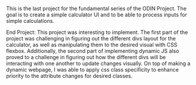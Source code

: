 This is the last project for the fundamental series of the ODIN Project. The goal is to create a simple calculator UI and to be able to process inputs for simple calculations.


End Project: This project was interesting to implement. The first part of the project was challenging in figuring out the different divs layout for the calculator, as well as manipulating them to the desired visual with CSS flexbox. Additionally, the second part of implementing dynamic JS also proved to a challenge in figuring out how the different divs will be interacting with one another to update changes visually. On top of making a dynamic webpage, I was able to apply css class specificity to enhance priority to the attribute changes for desired classes.